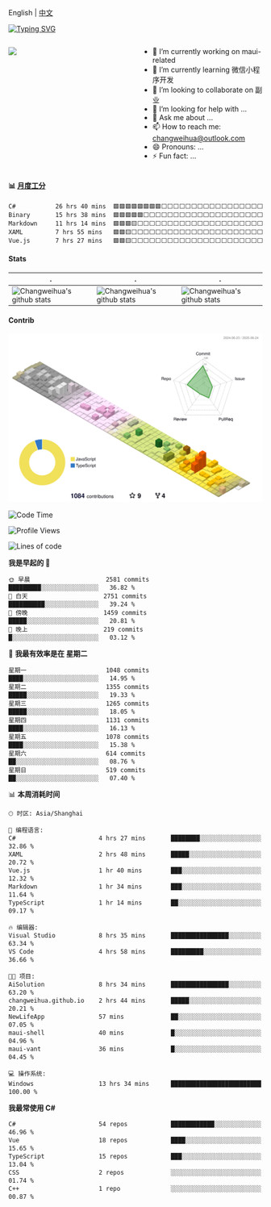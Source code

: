 English | [中文](README_CN.md)

[![Typing SVG](https://readme-typing-svg.herokuapp.com?color=%2336BCF7&center=true&vCenter=true&width=600&lines=Hi+there+👋,+I+am+Chang+Weihua;+Welcome+to+My+Profile!;Over+9+years+of+programming+experience;Always+learning+new+things+)](https://git.io/typing-svg)

<div style="display: grid;gap: 20px;grid-template-columns: repeat(auto-fit, minmax(240px, 1fr));">

[<img src="https://github-readme-stats.vercel.app/api?username=changweihua&show_icons=true&locale=cn" />](https://metrics.lecoq.io/changweihua#gh-light-mode-only)

<div>

- 🔭 I’m currently working on maui-related
- 🌱 I’m currently learning 微信小程序开发
- 👯 I’m looking to collaborate on 副业
- 🤔 I’m looking for help with ...
- 💬 Ask me about ...
- 📫 How to reach me: changweihua@outlook.com
- 😄 Pronouns: ...
- ⚡ Fun fact: ...

</div>

</div>

#### :bar_chart: [月度工分](https://github.com/changweihua/wakapi)

<!--START_SECTION:wakao-->

```txt
C#           26 hrs 40 mins  🟩🟩🟩🟩🟩🟩🟩🟩⬜⬜⬜⬜⬜⬜⬜⬜⬜⬜⬜⬜⬜⬜⬜⬜⬜   32.82 %
Binary       15 hrs 38 mins  🟩🟩🟩🟩🟩⬜⬜⬜⬜⬜⬜⬜⬜⬜⬜⬜⬜⬜⬜⬜⬜⬜⬜⬜⬜   19.25 %
Markdown     11 hrs 14 mins  🟩🟩🟩🟨⬜⬜⬜⬜⬜⬜⬜⬜⬜⬜⬜⬜⬜⬜⬜⬜⬜⬜⬜⬜⬜   13.83 %
XAML         7 hrs 55 mins   🟩🟩🟨⬜⬜⬜⬜⬜⬜⬜⬜⬜⬜⬜⬜⬜⬜⬜⬜⬜⬜⬜⬜⬜⬜   09.76 %
Vue.js       7 hrs 27 mins   🟩🟩🟨⬜⬜⬜⬜⬜⬜⬜⬜⬜⬜⬜⬜⬜⬜⬜⬜⬜⬜⬜⬜⬜⬜   09.18 %
```

<!--END_SECTION:wakao-->

#### Stats ####


| .                                                                                                                                            | .                                                                                                                                      | .                                                                                                                                                     |
| -------------------------------------------------------------------------------------------------------------------------------------------- | -------------------------------------------------------------------------------------------------------------------------------------- | ----------------------------------------------------------------------------------------------------------------------------------------------------- |
| ![Changweihua's github stats](https://github-readme-stats.vercel.app/api?username=changweihua&show_icons=true&theme=radical&hide_title=true) | ![Changweihua's github stats](https://github-readme-stats.vercel.app/api/top-langs/?username=changweihua&theme=radical&layout=compact) | ![Changweihua's github stats](https://github-readme-stats.vercel.app/api?username=changweihua&show_icons=true&theme=radical&include_all_commits=true) |


#### Contrib ####

<!--   profile-green-animate -->
![](./profile-3d-contrib/profile-south-season-animate.svg)

<!--START_SECTION:waka-->
![Code Time](http://img.shields.io/badge/Code%20Time-1%2C512%20hrs%2012%20mins-blue)

![Profile Views](http://img.shields.io/badge/%E4%B8%AA%E4%BA%BA%E8%B5%84%E6%96%99%E8%A7%82%E7%9C%8B%E6%AC%A1%E6%95%B0-0-blue)

![Lines of code](https://img.shields.io/badge/%E4%BB%8E%E3%80%8CHello%20World%E3%80%8D%E8%B5%B7%E6%88%91%E5%B7%B2%E7%BB%8F%E5%86%99%E4%BA%86-24.2%20million%20%E8%A1%8C%E4%BB%A3%E7%A0%81-blue)

**我是早起的 🐤** 

```text
🌞 早晨                     2581 commits        █████████░░░░░░░░░░░░░░░░   36.82 % 
🌆 白天                     2751 commits        ██████████░░░░░░░░░░░░░░░   39.24 % 
🌃 傍晚                     1459 commits        █████░░░░░░░░░░░░░░░░░░░░   20.81 % 
🌙 晚上                     219 commits         █░░░░░░░░░░░░░░░░░░░░░░░░   03.12 % 
```
📅 **我最有效率是在 星期二** 

```text
星期一                      1048 commits        ████░░░░░░░░░░░░░░░░░░░░░   14.95 % 
星期二                      1355 commits        █████░░░░░░░░░░░░░░░░░░░░   19.33 % 
星期三                      1265 commits        █████░░░░░░░░░░░░░░░░░░░░   18.05 % 
星期四                      1131 commits        ████░░░░░░░░░░░░░░░░░░░░░   16.13 % 
星期五                      1078 commits        ████░░░░░░░░░░░░░░░░░░░░░   15.38 % 
星期六                      614 commits         ██░░░░░░░░░░░░░░░░░░░░░░░   08.76 % 
星期日                      519 commits         ██░░░░░░░░░░░░░░░░░░░░░░░   07.40 % 
```


📊 **本周消耗时间** 

```text
🕑︎ 时区: Asia/Shanghai

💬 编程语言: 
C#                       4 hrs 27 mins       ████████░░░░░░░░░░░░░░░░░   32.86 % 
XAML                     2 hrs 48 mins       █████░░░░░░░░░░░░░░░░░░░░   20.72 % 
Vue.js                   1 hr 40 mins        ███░░░░░░░░░░░░░░░░░░░░░░   12.32 % 
Markdown                 1 hr 34 mins        ███░░░░░░░░░░░░░░░░░░░░░░   11.64 % 
TypeScript               1 hr 14 mins        ██░░░░░░░░░░░░░░░░░░░░░░░   09.17 % 

🔥 编辑器: 
Visual Studio            8 hrs 35 mins       ████████████████░░░░░░░░░   63.34 % 
VS Code                  4 hrs 58 mins       █████████░░░░░░░░░░░░░░░░   36.66 % 

🐱‍💻 项目: 
AiSolution               8 hrs 34 mins       ████████████████░░░░░░░░░   63.20 % 
changweihua.github.io    2 hrs 44 mins       █████░░░░░░░░░░░░░░░░░░░░   20.21 % 
NewLifeApp               57 mins             ██░░░░░░░░░░░░░░░░░░░░░░░   07.05 % 
maui-shell               40 mins             █░░░░░░░░░░░░░░░░░░░░░░░░   04.96 % 
maui-vant                36 mins             █░░░░░░░░░░░░░░░░░░░░░░░░   04.45 % 

💻 操作系统: 
Windows                  13 hrs 34 mins      █████████████████████████   100.00 % 
```

**我最常使用 C#** 

```text
C#                       54 repos            ████████████░░░░░░░░░░░░░   46.96 % 
Vue                      18 repos            ████░░░░░░░░░░░░░░░░░░░░░   15.65 % 
TypeScript               15 repos            ███░░░░░░░░░░░░░░░░░░░░░░   13.04 % 
CSS                      2 repos             ░░░░░░░░░░░░░░░░░░░░░░░░░   01.74 % 
C++                      1 repo              ░░░░░░░░░░░░░░░░░░░░░░░░░   00.87 % 
```




<!--END_SECTION:waka-->


<!-- ![](assets/Bottom_down.svg) -->
